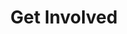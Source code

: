 ---
title: "Get Involved"
intro: "Ready to give your child the Cub Scout experience?"
cards:
  - title: "Visit Us"
    text: "Come to a Monday night meeting and see what we’re all about."
    button: "Plan a Visit"
    href: "{{IDS.program}}"
  - title: "Apply Online"
    text: "Join Pack 151 today through BeAScout.org."
    button: "BeAScout"
    href: "{{BEASCOUT_URL}}"
  - title: "Contact Us"
    text: "Fill out the form below and a Pack leader will be in touch."
    button: "Open Form"
    href: "{{GOOGLE_FORM_URL}}"
---